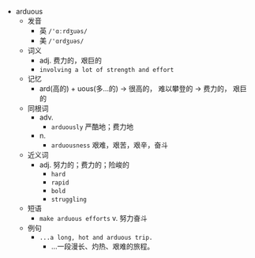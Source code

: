 - arduous
  - 发音
    - 英 `/'ɑːrdʒuəs/`
    - 美 `/'ɑrdʒuəs/`
  - 词义
    - adj. 费力的，艰巨的
    - `involving a lot of strength and effort`
  - 记忆
    - ard(高的) + uous(多…的) → 很高的， 难以攀登的 → 费力的， 艰巨的
  - 同根词
    - adv.
      - `arduously` 严酷地；费力地
    - n.
      - `arduousness` 艰难，艰苦，艰辛，奋斗
  - 近义词
    - adj. 努力的；费力的；险峻的
      - `hard`
      - `rapid`
      - `bold`
      - `struggling`
  - 短语
    - `make arduous efforts` v. 努力奋斗 
  - 例句
    - `...a long, hot and arduous trip.`
      - …一段漫长、灼热、艰难的旅程。

